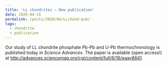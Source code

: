 ```yaml
---
title: 'LL chondrites – New publication'
date: 2020-04-15
permalink: /posts/2020/04/LLchond-pub/
tags:
  - chondrite
  - publication
---
```


Our study of LL chondrite phosphate Pb-Pb and U-Pb thermochronology is published today in <i>Science Advances</i>. The paper is available (open access!) at http://advances.sciencemag.org/cgi/content/full/6/16/eaay8641.
